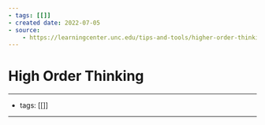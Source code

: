 ```yaml
---
- tags: [[]]
- created date: 2022-07-05
- source: 
	- https://learningcenter.unc.edu/tips-and-tools/higher-order-thinking/
---
```


# High Order Thinking



---
- tags: [[]]
---